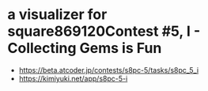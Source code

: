 # a visualizer for square869120Contest #5, I - Collecting Gems is Fun

-   <https://beta.atcoder.jp/contests/s8pc-5/tasks/s8pc_5_i>
-   <https://kimiyuki.net/app/s8pc-5-i>
